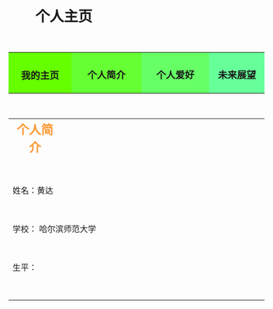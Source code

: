 <!DOCTYPE html PUBLIC "-//W3C//DTD XHTML 1.0 Transitional//EN" "http://www.w3.org/TR/xhtml1/DTD/xhtml1-transitional.dtd">
<html xmlns="http://www.w3.org/1999/xhtml">
<head>
<meta http-equiv="Content-Type" content="text/html; charset=utf-8" />
</head>

<!--body部分为网页显示内容-->
<body background="image/2.jpg" bgproperties="fixed">
<!--标题-->
<h1><strong>&nbsp;&nbsp;&nbsp;&nbsp;&nbsp;&nbsp;&nbsp; 个人主页</strong></h1>
<table width="89%" border="0" align="center" cellpadding="0" cellspacing="0">
<tr><th width="243" height="50" align="center" valign="middle" bgcolor="#66FF00"><h3>我的主页</h3></th>
<td width="277" height="50" align="center" valign="middle" bgcolor="#66FF33"><h3>个人简介</h3></td>
<td width="268" height="50" align="center" bgcolor="#66FF66"><h3>个人爱好</h3></td>
    <td width="204" height="18" align="center" bgcolor="#66FF99"><h3>未来展望</h3></td>
</tr>
</table>
<table width="89%" height="418" border="0" align="center">
  <tr>
    <td colspan="2" align="center"><font color="#FF9933" size="+2"><b>个人简介</b></font></td>
    <td width="163">&nbsp;</td>
    <td width="205" rowspan="3"><a href="school.html"  target="_blank"></td>
  </tr>
  <tr>
    <td height="282" colspan="3"><p class="style3">姓名：黄达</p>
        <p class="style3">学校： 哈尔滨师范大学</p>
    <p class="style3">生平：</p></td>
   
  </tr>

</table>
</body>
</html>

